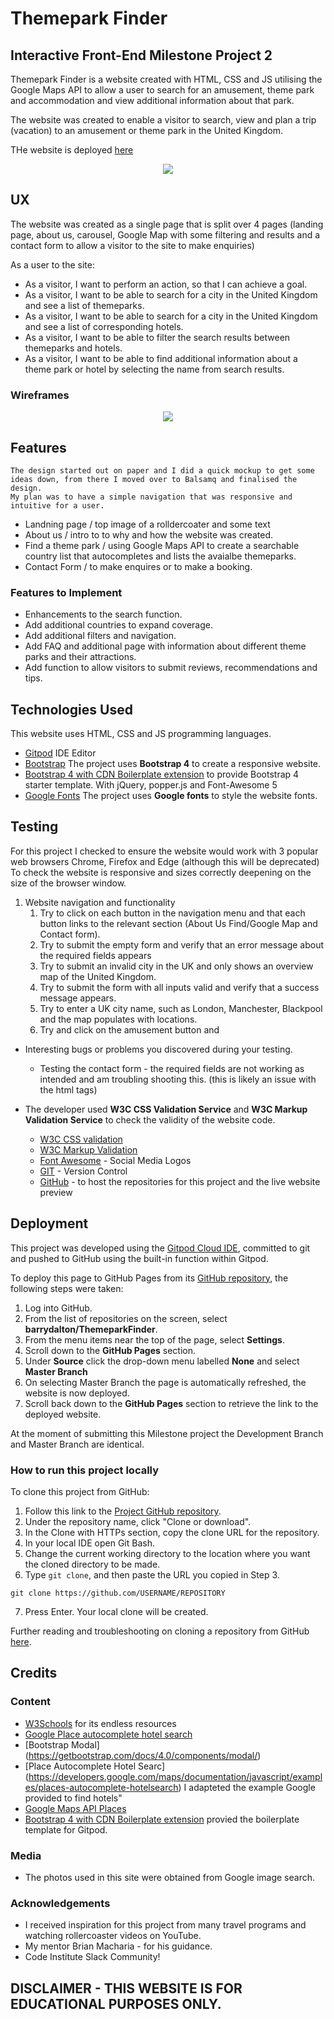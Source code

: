 
# Themepark Finder
## Interactive Front-End Milestone Project 2 

Themepark Finder is a website created with HTML, CSS and JS utilising the Google Maps API to allow a user to search for an amusement, theme park and accommodation and view additional information about that park.

The website was created to enable a visitor to search, view and plan a trip (vacation) to an amusement or theme park in the United Kingdom.

THe website is deployed [here](https://barrydalton.github.io/ThemeparkFinder/)


<div style="text-align:center;">
<img src="https://i.imgur.com/31489CF.png">
</div>




 
## UX
 
The website was created as a single page that is split over 4 pages (landing page, about us, carousel, Google Map with some filtering and results and a contact form to allow a visitor to the site to make enquiries)

As a user to the site:
- As a visitor, I want to perform an action, so that I can achieve a goal.
- As a visitor, I want to be able to search for a city in the United Kingdom and see a list of themeparks.
- As a visitor, I want to be able to search for a city in the United Kingdom and see a list of corresponding hotels.
- As a visitor, I want to be able to filter the search results between themeparks and hotels.
- As a visitor, I want to be able to find additional information about a theme park or hotel by selecting the name from search results.


### Wireframes

<div style="text-align:center;">
<img src="https://i.imgur.com/DnUcEZ8.png">
</div>


## Features

    The design started out on paper and I did a quick mockup to get some ideas down, from there I moved over to Balsamq and finalised the design.
    My plan was to have a simple navigation that was responsive and intuitive for a user. 

- Landning page / top image of a rolldercoater and some text
- About us / intro to to why and how the website was created.
- Find a theme park / using Google Maps API to create a searchable country list that autocompletes and lists the avaialbe themeparks.
- Contact Form / to make enquires or to make a booking.

### Features to Implement
- Enhancements to the search function.
- Add additional countries to expand coverage.
- Add additional filters and navigation.
- Add FAQ and additional page with information about different theme parks and their attractions.
- Add function to allow visitors to submit reviews, recommendations and tips.


## Technologies Used

This website uses HTML, CSS and JS programming languages.

- [Gitpod](https://www.https://www.gitpod.io/) IDE Editor
- [Bootstrap](https://www.https://getbootstrap.com/) The project uses **Bootstrap 4** to create a responsive website.
- [Bootstrap 4 with CDN Boilerplate extension](https://www.https://github.com/Eventyret/vscode-bcdn/) to provide Bootstrap 4 starter template. With jQuery, popper.js and Font-Awesome 5
- [Google Fonts](https://fonts.google.com/) The project uses **Google fonts** to style the website fonts.



## Testing

For this project I checked to ensure the website would work with 3 popular web browsers Chrome, Firefox and Edge (although this will be deprecated)
To check the website is responsive and sizes correctly deepening on the size of the browser window.

1. Website navigation and functionality 
    1. Try to click on each button in the navigation menu and that each button links to the relevant section (About Us Find/Google Map and Contact form).
    2. Try to submit the empty form and verify that an error message about the required fields appears
    3. Try to submit an invalid city in the UK and only shows an overview map of the United Kingdom.
    4. Try to submit the form with all inputs valid and verify that a success message appears.
    5. Try to enter a UK city name, such as London, Manchester, Blackpool and the map populates with locations.
    6. Try and click on the amusement button and 

- Interesting bugs or problems you discovered during your testing.
    - Testing the contact form - the required fields are not working as intended and am troubling shooting this. (this is likely an issue with the html tags)
    
- The developer used **W3C CSS Validation Service** and **W3C  Markup Validation Service** to check the validity of the website code.
    - [W3C CSS validation](https://jigsaw.w3.org/css-validator/)
    - [W3C Markup Validation]( https://validator.w3.org/)
    - [Font Awesome](https://fontawesome.com/) - Social Media Logos
    - [GIT](https://git-scm.com/) - Version Control
    - [GitHub](https://github.com/) - to host the repositories for this project and the live website preview


## Deployment

This project was developed using the [Gitpod Cloud IDE](https://gitpod.io/), committed to git and pushed to GitHub using the built-in function within Gitpod.

To deploy this page to GitHub Pages from its [GitHub repository](https://barrydalton.github.io/ThemeparkFinder/), the following steps were taken: 
1. Log into GitHub. 
2. From the list of repositories on the screen, select **barrydalton/ThemeparkFinder**.
3. From the menu items near the top of the page, select **Settings**.
4. Scroll down to the **GitHub Pages** section.
5. Under **Source** click the drop-down menu labelled **None** and select **Master Branch**
6. On selecting Master Branch the page is automatically refreshed, the website is now deployed. 
7. Scroll back down to the **GitHub Pages** section to retrieve the link to the deployed website.

At the moment of submitting this Milestone project the Development Branch and Master Branch are identical. 

### How to run this project locally

To clone this project from GitHub:
1. Follow this link to the [Project GitHub repository](https://barrydalton.github.io/ThemeparkFinder/).
2. Under the repository name, click "Clone or download".
3. In the Clone with HTTPs section, copy the clone URL for the repository. 
4. In your local IDE open Git Bash.
5. Change the current working directory to the location where you want the cloned directory to be made.
6. Type ```git clone```, and then paste the URL you copied in Step 3.
```console
git clone https://github.com/USERNAME/REPOSITORY
```
7. Press Enter. Your local clone will be created.

Further reading and troubleshooting on cloning a repository from GitHub [here](https://help.github.com/en/articles/cloning-a-repository).


## Credits

### Content
- [W3Schools](https://www.w3schools.com/) for its endless resources
- [Google Place autocomplete hotel search](https://developers.google.com/maps/documentation/javascript/examples/places-autocomplete-hotelsearch)
- [Bootstrap Modal] (https://getbootstrap.com/docs/4.0/components/modal/)
- [Place Autocomplete Hotel Searc] (https://developers.google.com/maps/documentation/javascript/examples/places-autocomplete-hotelsearch) I adapteted the example Google provided to find hotels"
- [Google Maps API Places ](https://developers.google.com/places/supported_types)
- [Bootstrap 4 with CDN Boilerplate extension](https://www.https://github.com/Eventyret/vscode-bcdn/) provied the boilerplate template for Gitpod.

### Media
- The photos used in this site were obtained from Google image search.

### Acknowledgements

- I received inspiration for this project from many travel programs and watching rollercoaster videos on YouTube.
- My mentor Brian Macharia - for his guidance.
- Code Institute Slack Community!




## DISCLAIMER - THIS WEBSITE IS FOR EDUCATIONAL PURPOSES ONLY.
